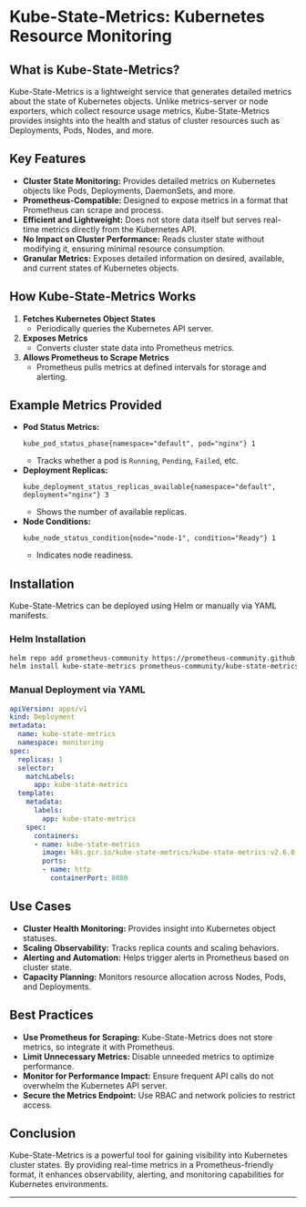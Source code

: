 # Kube-State-Metrics: Kubernetes Resource Monitoring

## **What is Kube-State-Metrics?**
Kube-State-Metrics is a lightweight service that generates detailed metrics about the state of Kubernetes objects. Unlike metrics-server or node exporters, which collect resource usage metrics, Kube-State-Metrics provides insights into the health and status of cluster resources such as Deployments, Pods, Nodes, and more.

## **Key Features**
- **Cluster State Monitoring:** Provides detailed metrics on Kubernetes objects like Pods, Deployments, DaemonSets, and more.
- **Prometheus-Compatible:** Designed to expose metrics in a format that Prometheus can scrape and process.
- **Efficient and Lightweight:** Does not store data itself but serves real-time metrics directly from the Kubernetes API.
- **No Impact on Cluster Performance:** Reads cluster state without modifying it, ensuring minimal resource consumption.
- **Granular Metrics:** Exposes detailed information on desired, available, and current states of Kubernetes objects.

## **How Kube-State-Metrics Works**
1. **Fetches Kubernetes Object States**
   - Periodically queries the Kubernetes API server.
2. **Exposes Metrics**
   - Converts cluster state data into Prometheus metrics.
3. **Allows Prometheus to Scrape Metrics**
   - Prometheus pulls metrics at defined intervals for storage and alerting.

## **Example Metrics Provided**
- **Pod Status Metrics:**
  ```
  kube_pod_status_phase{namespace="default", pod="nginx"} 1
  ```
  - Tracks whether a pod is `Running`, `Pending`, `Failed`, etc.
- **Deployment Replicas:**
  ```
  kube_deployment_status_replicas_available{namespace="default", deployment="nginx"} 3
  ```
  - Shows the number of available replicas.
- **Node Conditions:**
  ```
  kube_node_status_condition{node="node-1", condition="Ready"} 1
  ```
  - Indicates node readiness.

## **Installation**
Kube-State-Metrics can be deployed using Helm or manually via YAML manifests.

### **Helm Installation**
```sh
helm repo add prometheus-community https://prometheus-community.github.io/helm-charts
helm install kube-state-metrics prometheus-community/kube-state-metrics --namespace monitoring
```

### **Manual Deployment via YAML**
```yaml
apiVersion: apps/v1
kind: Deployment
metadata:
  name: kube-state-metrics
  namespace: monitoring
spec:
  replicas: 1
  selector:
    matchLabels:
      app: kube-state-metrics
  template:
    metadata:
      labels:
        app: kube-state-metrics
    spec:
      containers:
      - name: kube-state-metrics
        image: k8s.gcr.io/kube-state-metrics/kube-state-metrics:v2.6.0
        ports:
        - name: http
          containerPort: 8080
```

## **Use Cases**
- **Cluster Health Monitoring:** Provides insight into Kubernetes object statuses.
- **Scaling Observability:** Tracks replica counts and scaling behaviors.
- **Alerting and Automation:** Helps trigger alerts in Prometheus based on cluster state.
- **Capacity Planning:** Monitors resource allocation across Nodes, Pods, and Deployments.

## **Best Practices**
- **Use Prometheus for Scraping:** Kube-State-Metrics does not store metrics, so integrate it with Prometheus.
- **Limit Unnecessary Metrics:** Disable unneeded metrics to optimize performance.
- **Monitor for Performance Impact:** Ensure frequent API calls do not overwhelm the Kubernetes API server.
- **Secure the Metrics Endpoint:** Use RBAC and network policies to restrict access.

## **Conclusion**
Kube-State-Metrics is a powerful tool for gaining visibility into Kubernetes cluster states. By providing real-time metrics in a Prometheus-friendly format, it enhances observability, alerting, and monitoring capabilities for Kubernetes environments.

---
